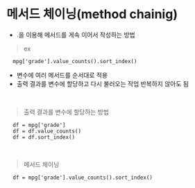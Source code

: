 # 메서드 체이닝(method chainig)
- .을 이용해 메서드를 게속 이어서 작성하는 방법

> ex
```
  mpg['grade'].value_counts().sort_index()
```

- 변수에 여러 메서드를 순서대로 적용
- 출력 결과를 변수에 할당하고 다시 불러오는 작업 반복하지 않아도 됨

<br>

> 출력 결과를 변수에 할당하는 방법
```
  df = mpg['grade']
  df = df.value_counts()
  df = df.sort_index()
```

<br>

> 메서드 체이닝
```
  df = mpg['grade'].value_counts().sort_index()
```

<br>
